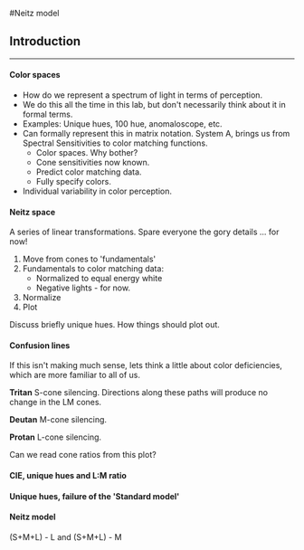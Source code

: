 #Neitz model

## Introduction
***

#### Color spaces
* How do we represent a spectrum of light in terms of perception.
* We do this all the time in this lab, but don't necessarily think about it in formal terms.
* Examples: Unique hues, 100 hue, anomaloscope, etc.
* Can formally represent this in matrix notation. System A, brings us from Spectral Sensitivities to color matching functions.
	* Color spaces. Why bother?
	* Cone sensitivities now known.
	* Predict color matching data.
	* Fully specify colors.
* Individual variability in color perception.

#### Neitz space


A series of linear transformations. Spare everyone the gory details ... for now!

1. Move from cones to 'fundamentals'
2. Fundamentals to color matching data:
	* Normalized to equal energy white
	* Negative lights - for now.
3. Normalize
4. Plot

Discuss briefly unique hues. How things should plot out.

#### Confusion lines

If this isn't making much sense, lets think a little about color deficiencies, which are more familiar to all of us.

**Tritan** S-cone silencing. Directions along these paths will produce no change in the LM cones.

**Deutan** M-cone silencing.

**Protan** L-cone silencing.

Can we read cone ratios from this plot?

#### CIE, unique hues and L:M ratio

#### Unique hues, failure of the 'Standard model'

#### Neitz model

(S+M+L) - L and (S+M+L) - M 
